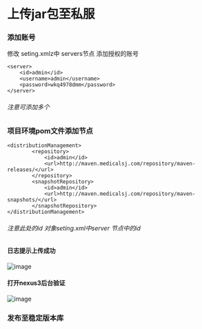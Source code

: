 # 上传jar包至私服
### 添加账号
修改 seting.xmlz中 servers节点 添加授权的账号

```Plain Text
<server>
    <id>admin</id>
    <username>admin</username>
    <password>wkq4978dmm</password>
</server>
```
###### 注意可添加多个
### 项目环境pom文件添加节点
```Plain Text
<distributionManagement>
        <repository>
            <id>admin</id>
            <url>http://maven.medicalsj.com/repository/maven-releases/</url>
        </repository>
        <snapshotRepository>
            <id>admin</id>
            <url>http://maven.medicalsj.com/repository/maven-snapshots/</url>
        </snapshotRepository>
</distributionManagement>
```
###### 注意此处的id 对象seting.xml中server 节点中的id
#### 日志提示上传成功
![image](images/p-ZDEZwrTqrtjNZCQaCd0nB6kmoKMhwIammq5la1YtM.png)

#### 打开nexus3后台验证
![image](images/qSM9UhKl5phxNZvc4lKXFFDg-PQkm_juxVqYZX6q3AA.png)

### 发布至稳定版本库
